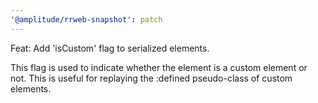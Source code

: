 ```yaml
---
'@amplitude/rrweb-snapshot': patch
---
```


Feat: Add 'isCustom' flag to serialized elements.

This flag is used to indicate whether the element is a custom element or not. This is useful for replaying the :defined pseudo-class of custom elements.
